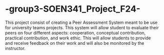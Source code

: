 # -group3-SOEN341_Project_F24-

This project consist of creating a Peer Assessment System meant to be use for university teams projects. This system will allow student to evaluate their peers on four different aspects: cooperation, conceptual contribution, practical contribution, and work ethic. This will allow students to provide and receive feedback on their work and will also be monitored by the instructor. 
